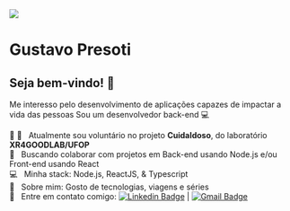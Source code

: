 <img width="auto" src="https://github.com/tgmarinho/tgmarinho/blob/master/banner.png">

# Gustavo Presoti

## Seja bem-vindo! 👋
Me interesso pelo desenvolvimento de aplicações capazes de impactar a vida das pessoas
Sou um desenvolvedor back-end :computer:

 :older_man: :older_woman:  &nbsp; Atualmente sou voluntário no projeto **CuidaIdoso**, do laboratório **XR4GOODLAB/UFOP**
 <br/> :purple_heart: &nbsp; Buscando colaborar com projetos em Back-end usando Node.js e/ou Front-end usando React
 <br/> :computer: &nbsp; Minha stack: Node.js, ReactJS, & Typescript
 <br/> 💬  &nbsp; Sobre mim: Gosto de tecnologias, viagens e séries
 <br/> :email: &nbsp; Entre em contato comigo: [![Linkedin Badge](https://img.shields.io/badge/-GustavoPresoti-blue?style=flat-square&logo=Linkedin&logoColor=white&link=https://www.linkedin.com/in/gustavo-presoti-639089120/)](https://www.linkedin.com/in/gustavo-presoti-639089120/) 
| 
[![Gmail Badge](https://img.shields.io/badge/-gu.presoti@gmail.com-c14438?style=flat-square&logo=Gmail&logoColor=white&link=mailto:gu.presoti@gmail.com)](mailto:gu.presoti@gmail.com)
